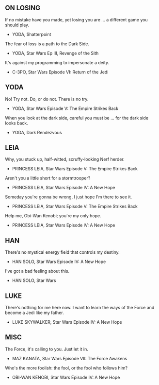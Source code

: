## ON LOSING ##
If no mistake have you made, yet losing you are ... a different game you should play.
- YODA, Shatterpoint

The fear of loss is a path to the Dark Side.
- YODA, Star Wars Ep III, Revenge of the Sith

It's against my programming to impersonate a deity.
- C-3PO, Star Wars Episode VI: Return of the Jedi

## YODA ##
No! Try not. Do, or do not. There is no try.
- YODA, Star Wars Episode V: The Empire Strikes Back

When you look at the dark side, careful you must be ... for the dark side looks back.
- YODA, Dark Rendezvous

## LEIA ##
Why, you stuck up, half-witted, scruffy-looking Nerf herder.
- PRINCESS LEIA, Star Wars Episode V: The Empire Strikes Back

Aren't you a little short for a stormtrooper?
- PRINCESS LEIA, Star Wars Episode IV: A New Hope

Someday you're gonna be wrong, I just hope I'm there to see it.
- PRINCESS LEIA, Star Wars Episode V: The Empire Strikes Back

Help me, Obi-Wan Kenobi; you're my only hope.
- PRINCESS LEIA, Star Wars Episode IV: A New Hope

## HAN ## 
There's no mystical energy field that controls my destiny.
- HAN SOLO, Star Wars Episode IV: A New Hope

I've got a bad feeling about this.
- HAN SOLO, Star Wars

## LUKE ##
There's nothing for me here now. I want to learn the ways of the Force and become a Jedi like my father.
- LUKE SKYWALKER, Star Wars Episode IV: A New Hope

## MISC ##
The Force, it's calling to you. Just let it in.
- MAZ KANATA, Star Wars Episode VII: The Force Awakens

Who's the more foolish: the fool, or the fool who follows him?
- OBI-WAN KENOBI, Star Wars Episode IV: A New Hope

